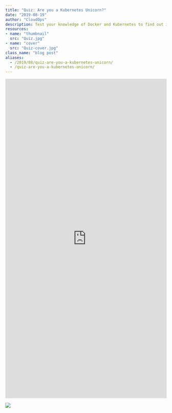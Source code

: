 ```yaml
---
title: "Quiz: Are you a Kubernetes Unicorn?"
date: "2019-08-19"
author: "CloudOps"
description: Test your knowledge of Docker and Kubernetes to find out if you’re a unicorn.
resources:
- name: "thumbnail"
  src: "Quiz.jpg"
- name: "cover"
  src: "Quiz-cover.jpg"
class_name: "blog post"
aliases:
  - /2019/08/quiz-are-you-a-kubernetes-unicorn/
  - /quiz-are-you-a-kubernetes-unicorn/
---
```


<p>
<div class="smcx-widget smcx-embed smcx-show smcx-widget-dark"><div class="smcx-iframe-container"  style="width: 100%; max-width: 100%; height: 1000px;" ><iframe width="100%" height="100%" frameborder="0" allowtransparency="true" src="https://www.surveymonkey.com/r/9MPYDRY?embedded=1"></iframe></div></div>
</p>

<div class="row">
    <div class="col-xl-8 offset-xl-2 col-lg-10 offset-lg-1 col-md-10 offset-md-1 col-sm-12 col-xs-12 cta-image">
    <a href="/resources/white-papers/azure-kubernetes-services-container-security-for-a-cloud-native-world/">
      <img src="/images/blog/cta/free-ebook.jpeg">
    </a/white-papers/how-to-initiate-devops-transformation-by-assessing-culture-and-processes/>
    </div>
</div>